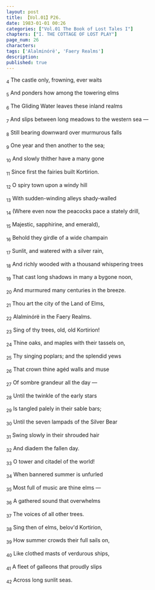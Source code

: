 ```yaml
---
layout: post
title: 【Vol.01】P26.
date: 1983-01-01 00:26
categories: ["Vol.01 The Book of Lost Tales I"]
chapters: ["I. THE COTTAGE OF LOST PLAY"]
page_num: 26
characters: 
tags: ['Alalminórë', 'Faery Realms']
description: 
published: true
---
```


<SUB>4</SUB> The castle only, frowning, ever waits

<SUB>5</SUB> And ponders how among the towering elms

<SUB>6</SUB> The Gliding Water leaves these inland realms

<SUB>7</SUB> And slips between long meadows to the western sea —

<SUB>8</SUB> Still bearing downward over murmurous falls

<SUB>9</SUB> One year and then another to the sea;

<SUB>10</SUB> And slowly thither have a many gone

<SUB>11</SUB> Since first the fairies built Kortirion.

<SUB>12</SUB> O spiry town upon a windy hill

<SUB>13</SUB> With sudden-winding alleys shady-walled

<SUB>14</SUB> (Where even now the peacocks pace a stately drill,

<SUB>15</SUB> Majestic, sapphirine, and emerald),

<SUB>16</SUB> Behold they girdle of a wide champain

<SUB>17</SUB> Sunlit, and watered with a silver rain,

<SUB>18</SUB> And richly wooded with a thousand whispering trees

<SUB>19</SUB> That cast long shadows in many a bygone noon,

<SUB>20</SUB> And murmured many centuries in the breeze.

<SUB>21</SUB> Thou art the city of the Land of Elms,

<SUB>22</SUB> Alalminórë in the Faery Realms.

<SUB>23</SUB> Sing of thy trees, old, old Kortirion!

<SUB>24</SUB> Thine oaks, and maples with their tassels on,

<SUB>25</SUB> Thy singing poplars; and the splendid yews

<SUB>26</SUB> That crown thine agéd walls and muse

<SUB>27</SUB> Of sombre grandeur all the day —

<SUB>28</SUB> Until the twinkle of the early stars

<SUB>29</SUB> Is tangled palely in their sable bars;

<SUB>30</SUB> Until the seven lampads of the Silver Bear

<SUB>31</SUB> Swing slowly in their shrouded hair

<SUB>32</SUB> And diadem the fallen day.

<SUB>33</SUB> O tower and citadel of the world!

<SUB>34</SUB> When bannered summer is unfurled

<SUB>35</SUB> Most full of music are thine elms —

<SUB>36</SUB> A gathered sound that overwhelms

<SUB>37</SUB> The voices of all other trees.

<SUB>38</SUB> Sing then of elms, belov'd Kortirion,

<SUB>39</SUB> How summer crowds their full sails on,

<SUB>40</SUB> Like clothed masts of verdurous ships,

<SUB>41</SUB> A fleet of galleons that proudly slips

<SUB>42</SUB> Across long sunlit seas.

